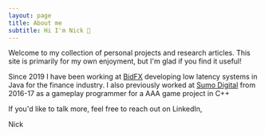 ```yaml
---
layout: page
title: About me
subtitle: Hi I'm Nick 👋
---
```


Welcome to my collection of personal projects and research articles. This site is primarily for my own enjoyment, but I'm glad if you find it useful!

Since 2019 I have been working at [BidFX](https://www.bidfx.com/) developing low latency systems in Java for the finance industry. I also previously worked at [Sumo Digital](https://www.sumo-digital.com/) from 2016-17 as a gameplay programmer for a AAA game project in C++

If you'd like to talk more, feel free to reach out on LinkedIn,

Nick
